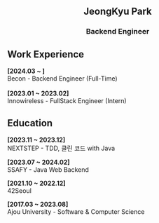 <h2 align="center">JeongKyu Park</h2>
<h3 align="center">Backend Engineer</h3>

<h2>Work Experience</h2>

**[2024.03 ~ ]**<br>
Becon - Backend Engineer (Full-Time) <br><br>
**[2023.01 ~ 2023.02]**<br>
Innowireless - FullStack Engineer (Intern)

<h2>Education</h2>

**[2023.11 ~ 2023.12]**<br>
NEXTSTEP - TDD, 클린 코드 with Java <br>

**[2023.07 ~ 2024.02]**<br>
SSAFY - Java Web Backend<br>

**[2021.10 ~ 2022.12]**<br>
42Seoul

**[2017.03 ~ 2023.08]**<br>
Ajou University - Software & Computer Science
